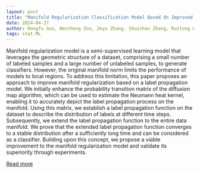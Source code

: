 ```yaml
---
layout: post
title: "Manifold Regularization Classification Model Based On Improved Diffusion Map"
date: 2024-04-27
author: Hongfu Guo, Wencheng Zou, Zeyu Zhang, Shuishan Zhang, Ruitong Wang, Jintao Zhang
tags: stat.ML
---
```


Manifold regularization model is a semi-supervised learning model that leverages the geometric structure of a dataset, comprising a small number of labeled samples and a large number of unlabeled samples, to generate classifiers. However, the original manifold norm limits the performance of models to local regions. To address this limitation, this paper proposes an approach to improve manifold regularization based on a label propagation model. We initially enhance the probability transition matrix of the diffusion map algorithm, which can be used to estimate the Neumann heat kernel, enabling it to accurately depict the label propagation process on the manifold. Using this matrix, we establish a label propagation function on the dataset to describe the distribution of labels at different time steps. Subsequently, we extend the label propagation function to the entire data manifold. We prove that the extended label propagation function converges to a stable distribution after a sufficiently long time and can be considered as a classifier. Building upon this concept, we propose a viable improvement to the manifold regularization model and validate its superiority through experiments.

[Read more](https://arxiv.org/abs/2403.16059)